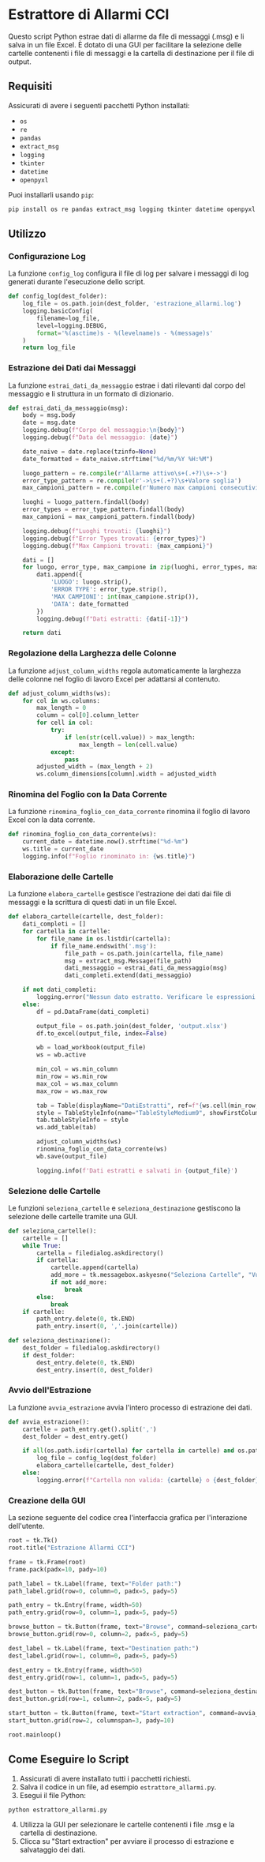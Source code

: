 # Estrattore di Allarmi CCI

Questo script Python estrae dati di allarme da file di messaggi (.msg) e li salva in un file Excel. È dotato di una GUI per facilitare la selezione delle cartelle contenenti i file di messaggi e la cartella di destinazione per il file di output.

## Requisiti

Assicurati di avere i seguenti pacchetti Python installati:
- `os`
- `re`
- `pandas`
- `extract_msg`
- `logging`
- `tkinter`
- `datetime`
- `openpyxl`

Puoi installarli usando `pip`:

```bash
pip install os re pandas extract_msg logging tkinter datetime openpyxl
```

## Utilizzo

### Configurazione Log

La funzione `config_log` configura il file di log per salvare i messaggi di log generati durante l'esecuzione dello script.

```python
def config_log(dest_folder):
    log_file = os.path.join(dest_folder, 'estrazione_allarmi.log')
    logging.basicConfig(
        filename=log_file,
        level=logging.DEBUG,
        format='%(asctime)s - %(levelname)s - %(message)s'
    )
    return log_file
```

### Estrazione dei Dati dai Messaggi

La funzione `estrai_dati_da_messaggio` estrae i dati rilevanti dal corpo del messaggio e li struttura in un formato di dizionario.

```python
def estrai_dati_da_messaggio(msg):
    body = msg.body
    date = msg.date
    logging.debug(f"Corpo del messaggio:\n{body}")
    logging.debug(f"Data del messaggio: {date}")

    date_naive = date.replace(tzinfo=None)
    date_formatted = date_naive.strftime("%d/%m/%Y %H:%M")

    luogo_pattern = re.compile(r'Allarme attivo\s+(.+?)\s+->')
    error_type_pattern = re.compile(r'->\s+(.+?)\s+Valore soglia')
    max_campioni_pattern = re.compile(r'Numero max campioni consecutivi raggiunti:\s*(\d+)')

    luoghi = luogo_pattern.findall(body)
    error_types = error_type_pattern.findall(body)
    max_campioni = max_campioni_pattern.findall(body)

    logging.debug(f"Luoghi trovati: {luoghi}")
    logging.debug(f"Error Types trovati: {error_types}")
    logging.debug(f"Max Campioni trovati: {max_campioni}")

    dati = []
    for luogo, error_type, max_campione in zip(luoghi, error_types, max_campioni):
        dati.append({
            'LUOGO': luogo.strip(),
            'ERROR TYPE': error_type.strip(),
            'MAX CAMPIONI': int(max_campione.strip()),
            'DATA': date_formatted
        })
        logging.debug(f"Dati estratti: {dati[-1]}")

    return dati
```

### Regolazione della Larghezza delle Colonne

La funzione `adjust_column_widths` regola automaticamente la larghezza delle colonne nel foglio di lavoro Excel per adattarsi al contenuto.

```python
def adjust_column_widths(ws):
    for col in ws.columns:
        max_length = 0
        column = col[0].column_letter
        for cell in col:
            try:
                if len(str(cell.value)) > max_length:
                    max_length = len(cell.value)
            except:
                pass
        adjusted_width = (max_length + 2)
        ws.column_dimensions[column].width = adjusted_width
```

### Rinomina del Foglio con la Data Corrente

La funzione `rinomina_foglio_con_data_corrente` rinomina il foglio di lavoro Excel con la data corrente.

```python
def rinomina_foglio_con_data_corrente(ws):
    current_date = datetime.now().strftime("%d-%m")
    ws.title = current_date
    logging.info(f"Foglio rinominato in: {ws.title}")
```

### Elaborazione delle Cartelle

La funzione `elabora_cartelle` gestisce l'estrazione dei dati dai file di messaggi e la scrittura di questi dati in un file Excel.

```python
def elabora_cartelle(cartelle, dest_folder):
    dati_completi = []
    for cartella in cartelle:
        for file_name in os.listdir(cartella):
            if file_name.endswith('.msg'):
                file_path = os.path.join(cartella, file_name)
                msg = extract_msg.Message(file_path)
                dati_messaggio = estrai_dati_da_messaggio(msg)
                dati_completi.extend(dati_messaggio)

    if not dati_completi:
        logging.error("Nessun dato estratto. Verificare le espressioni regolari e il contenuto dei messaggi.")
    else:
        df = pd.DataFrame(dati_completi)

        output_file = os.path.join(dest_folder, 'output.xlsx')
        df.to_excel(output_file, index=False)

        wb = load_workbook(output_file)
        ws = wb.active

        min_col = ws.min_column
        min_row = ws.min_row
        max_col = ws.max_column
        max_row = ws.max_row

        tab = Table(displayName="DatiEstratti", ref=f"{ws.cell(min_row, min_col).coordinate}:{ws.cell(max_row, max_col).coordinate}")
        style = TableStyleInfo(name="TableStyleMedium9", showFirstColumn=False, showLastColumn=False, showRowStripes=True, showColumnStripes=True)
        tab.tableStyleInfo = style
        ws.add_table(tab)

        adjust_column_widths(ws)
        rinomina_foglio_con_data_corrente(ws)
        wb.save(output_file)

        logging.info(f'Dati estratti e salvati in {output_file}')
```

### Selezione delle Cartelle

Le funzioni `seleziona_cartelle` e `seleziona_destinazione` gestiscono la selezione delle cartelle tramite una GUI.

```python
def seleziona_cartelle():
    cartelle = []
    while True:
        cartella = filedialog.askdirectory()
        if cartella:
            cartelle.append(cartella)
            add_more = tk.messagebox.askyesno("Seleziona Cartelle", "Vuoi selezionare un'altra cartella?")
            if not add_more:
                break
        else:
            break
    if cartelle:
        path_entry.delete(0, tk.END)
        path_entry.insert(0, ','.join(cartelle))

def seleziona_destinazione():
    dest_folder = filedialog.askdirectory()
    if dest_folder:
        dest_entry.delete(0, tk.END)
        dest_entry.insert(0, dest_folder)
```

### Avvio dell'Estrazione

La funzione `avvia_estrazione` avvia l'intero processo di estrazione dei dati.

```python
def avvia_estrazione():
    cartelle = path_entry.get().split(',')
    dest_folder = dest_entry.get()

    if all(os.path.isdir(cartella) for cartella in cartelle) and os.path.isdir(dest_folder):
        log_file = config_log(dest_folder)
        elabora_cartelle(cartelle, dest_folder)
    else:
        logging.error(f"Cartella non valida: {cartelle} o {dest_folder}")
```

### Creazione della GUI

La sezione seguente del codice crea l'interfaccia grafica per l'interazione dell'utente.

```python
root = tk.Tk()
root.title("Estrazione Allarmi CCI")

frame = tk.Frame(root)
frame.pack(padx=10, pady=10)

path_label = tk.Label(frame, text="Folder path:")
path_label.grid(row=0, column=0, padx=5, pady=5)

path_entry = tk.Entry(frame, width=50)
path_entry.grid(row=0, column=1, padx=5, pady=5)

browse_button = tk.Button(frame, text="Browse", command=seleziona_cartelle)
browse_button.grid(row=0, column=2, padx=5, pady=5)

dest_label = tk.Label(frame, text="Destination path:")
dest_label.grid(row=1, column=0, padx=5, pady=5)

dest_entry = tk.Entry(frame, width=50)
dest_entry.grid(row=1, column=1, padx=5, pady=5)

dest_button = tk.Button(frame, text="Browse", command=seleziona_destinazione)
dest_button.grid(row=1, column=2, padx=5, pady=5)

start_button = tk.Button(frame, text="Start extraction", command=avvia_estrazione)
start_button.grid(row=2, columnspan=3, pady=10)

root.mainloop()
```

## Come Eseguire lo Script

1. Assicurati di avere installato tutti i pacchetti richiesti.
2. Salva il codice in un file, ad esempio `estrattore_allarmi.py`.
3. Esegui il file Python:

```bash
python estrattore_allarmi.py
```

4. Utilizza la GUI per selezionare le cartelle contenenti i file .msg e la cartella di destinazione.
5. Clicca su "Start extraction" per avviare il processo di estrazione e salvataggio dei dati.
